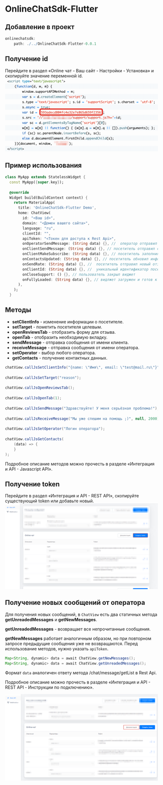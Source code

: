 # OnlineChatSdk-Flutter

## Добавление в проект
```groovy
onlinechatsdk:
    path: ./../OnlineChatSdk-Flutter-0.0.1
```

## Получение id
Перейдите в раздел «Online чат - Ваш сайт - Настройки - Установка» и скопируйте значение переменной id.
![](https://github.com/bekannax/OnlineChatSdk-Android/blob/master/images/2019-03-21_16-53-28.png?raw=true)

## Пример использования
```dart
class MyApp extends StatelessWidget {
  const MyApp({super.key});

  @override
  Widget build(BuildContext context) {
    return MaterialApp(
      title: 'OnlineChatSdk-Flutter Demo',
      home: ChatView(
        id: "<Ваш id>",
        domain: "<Домен вашего сайта>",
        language: "ru",
        clientId: "",
        apiToken: "<Токен для доступа к Rest Api>",
        onOperatorSendMessage: (String data) {}, //  оператор отправил сообщение посетителю.
        onClientSendMessage: (String data) {}, // посетитель отправил сообщение оператору
        onClientMakeSubscribe: (String data) {}, // посетитель заполнил форму
        onContactsUpdated: (String data) {}, // посетитель обновил информацию о себе
        onSendRate: (String data) {}, //  посетитель отправил новый отзыв
        onClientId: (String data) {}, //  уникальный идентификатор посетителя
        onCloseSupport: () {}, // пользователь закрыл виджет
        onFullyLoaded: (String data) {}, // видлжет загружен и готов к работае
      ),
    );
  }
```
## Методы
 * **setClientInfo** - изменение информации о посетителе.
 * **setTarget** - пометить посетителя целевым.
 * **openReviewsTab** - отобразить форму для отзыва.
 * **openTab** - отобразить необходимую вкладку.
 * **sendMessage** - отправка сообщения от имени клиента.
 * **receiveMessage** - отправка сообщения от имени оператора.
 * **setOperator** - выбор любого оператора.
 * **getContacts** - получение контактных данных.

```java
chatView.callJsSetClientInfo("{name: \"Имя\", email: \"test@mail.ru\"}");

chatView.callJsSetTarget("reason");

chatView.callJsOpenReviewsTab();

chatView.callJsOpenTab(1);

chatView.callJsSendMessage("Здравствуйте! У меня серьёзная проблема!");

chatView.callJsReceiveMessage("Мы уже спешим на помощь ;)", null, 2000);

chatView.callJsSetOperator("Логин оператора");

chatView.callJsGetContacts(
    (data) => {
    }
);
```
Подробное описание методов можно прочесть в разделе «Интеграция и API - Javascript API».

## Получение token
Перейдите в раздел «Интеграция и API - REST API», скопируйте существующий token или добавьте новый.
![](https://github.com/bekannax/OnlineChatSdk-Android/blob/master/images/2022-11-11_20-54-36.png?raw=true)

## Получение новых сообщений от оператора
Для получения новых сообщений, в `ChatView` есть два статичных метода **getUnreadedMessages** и **getNewMessages**.

**getUnreadedMessages** - возвращает все непрочитанные сообщения.

**getNewMessages** работает аналогичным образом, но при повторном запросе предыдущие сообщения уже не возвращаются.
Перед использование методов, нужно указать `apiToken`.

```java
Map<String, dynamic> data = await ChatView.getNewMessages();
Map<String, dynamic> data = await ChatView.getUnreadedMessages();
```
Формат `data` аналогичен ответу метода /chat/message/getList в Rest Api.

Подробное описание можно прочесть в разделе «Интеграция и API - REST API - Инструкции по подключению».

![](https://github.com/bekannax/OnlineChatSdk-Android/blob/master/images/2022-11-11_20-55-08.png?raw=true)